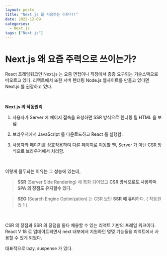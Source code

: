 ```yaml
---
layout: posts
title: "Next.js 를 사용하는 이유??!"
date: 2022-12-09
categories:
  - Next.js
tags: ["Next.js"]
---
```


# Next.js 왜 요즘 주력으로 쓰이는가?

React 프레임워크인 Next.js 는 요즘 면접이나 직장에서 종종 요구되는 기술스택으로 떠오르고 있다. 리액트에서 또한 서버 렌더링 Node.js 웹사이트를 만들고 있다면 Next.js 를 권장하고 있다.

<br>

**Next.js 의 작동원리**

1. 사용자가 Server 에 페이지 접속을 요청하면 SSR 방식으로 렌더링 될 HTML 을 보냄.

2. 브라우저에서 JavaScript 를 다운로드하고 React 를 실행함.

3. 사용자와 페이지를 상호작용하여 다른 페이지로 이동할 땐, Server 가 아닌 CSR 방식으로 브라우저에서 처리함.

<br>

이렇게 몰두되는 이유는 그 성능에 있는데,

> **SSR** (Server Side Rendering) 에 특화 되어있고 **CSR 방식으로도 사용하며 SPA 의 장점도 유지할수 있다.**

> **SEO** (Search Engine Optimization) 는 CSR 보단 **SSR 에 유리**하다. ( 작동원리 1 )

<br>

CSR 의 장점과 SSR 의 장점을 둘다 채용할 수 있는 리액트 기반의 프레임 워크이다. React V 18 로 업데이트되면서 next 내부에서 지원하던 몆몆 기능들을 리액트에서 사용할 수 있게 되었다.

대표적으로 lazy, suspense 가 있다.
